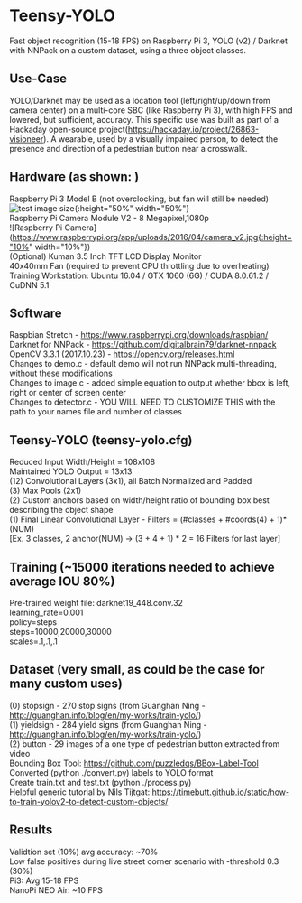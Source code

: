 # Teensy-YOLO 
Fast object recognition (15-18 FPS) on Raspberry Pi 3, YOLO (v2) / Darknet with NNPack on a custom dataset, using a three object classes.

Use-Case
--------
YOLO/Darknet may be used as a location tool (left/right/up/down from camera center) on a multi-core SBC (like Raspberry Pi 3), with high FPS and lowered, but sufficient, accuracy.  This specific use was built as part of a Hackaday open-source project(https://hackaday.io/project/26863-visioneer).  A wearable, used by a visually impaired person, to detect the presence and direction of a pedestrian button near a crosswalk.

Hardware (as shown:  )
--------
Raspberry Pi 3 Model B (not overclocking, but fan will still be needed)  
![test image size](https://www.raspberrypi.org/app/uploads/2017/05/Raspberry-Pi-3-1-1619x1080.jpg){:height="50%" width="50%"}       
Raspberry Pi Camera Module V2 - 8 Megapixel,1080p     
![Raspberry Pi Camera](https://www.raspberrypi.org/app/uploads/2016/04/camera_v2.jpg{:height="10%" width="10%"})     
(Optional) Kuman 3.5 Inch TFT LCD Display Monitor    
40x40mm Fan (required to prevent CPU throttling due to overheating)   
Training Workstation: Ubuntu 16.04 / GTX 1060 (6G) / CUDA 8.0.61.2 / CuDNN 5.1    

Software
--------
Raspbian Stretch - https://www.raspberrypi.org/downloads/raspbian/    
Darknet for NNPack - https://github.com/digitalbrain79/darknet-nnpack    
OpenCV 3.3.1 (2017.10.23) - https://opencv.org/releases.html    
Changes to demo.c - default demo will not run NNPack multi-threading, without these modifications    
Changes to image.c - added simple equation to output whether bbox is left, right or center of screen center    
Changes to detector.c - YOU WILL NEED TO CUSTOMIZE THIS with the path to your names file and number of classes   

Teensy-YOLO  (teensy-yolo.cfg)
-----------
Reduced Input Width/Height = 108x108    
Maintained YOLO Output = 13x13    
(12) Convolutional Layers (3x1), all Batch Normalized and Padded    
(3) Max Pools (2x1)    
(2) Custom anchors based on width/height ratio of bounding box best describing the object shape    
(1) Final Linear Convolutional Layer - Filters = (#classes + #coords(4) + 1)*(NUM)    
[Ex. 3 classes, 2 anchor(NUM) -> (3 + 4 + 1) * 2 = 16  Filters for last layer]    

Training (~15000 iterations needed to achieve average IOU 80%)
--------  
Pre-trained weight file: darknet19_448.conv.32    
learning_rate=0.001    
policy=steps    
steps=10000,20000,30000    
scales=.1,.1,.1    

Dataset (very small, as could be the case for many custom uses)    
-------
(0) stopsign - 270 stop signs (from Guanghan Ning - http://guanghan.info/blog/en/my-works/train-yolo/)    
(1) yieldsign - 284 yield signs (from Guanghan Ning - http://guanghan.info/blog/en/my-works/train-yolo/)    
(2) button - 29 images of a one type of pedestrian button extracted from video    
Bounding Box Tool:  https://github.com/puzzledqs/BBox-Label-Tool    
Converted (python ./convert.py) labels to YOLO format    
Create train.txt and test.txt (python ./process.py)    
Helpful generic tutorial by Nils Tijtgat: https://timebutt.github.io/static/how-to-train-yolov2-to-detect-custom-objects/    

Results
-------
Validtion set (10%) avg accuracy: ~70%    
Low false positives during live street corner scenario with -threshold 0.3 (30%)    
Pi3: Avg 15-18 FPS    
NanoPi NEO Air: ~10 FPS
